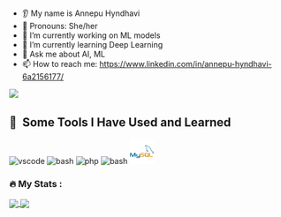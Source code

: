 * 👂 My name is Annepu Hyndhavi
* 👩 Pronouns: She/her
* 🔭 I’m currently working on ML models
* 🌱 I’m currently learning Deep Learning
* 💬 Ask me about AI, ML
* 📫 How to reach me: https://www.linkedin.com/in/annepu-hyndhavi-6a2156177/
  
 
  

<a href="https://www.instagram.com/annepuhyndhavi/">
  <img height="50" src="https://user-images.githubusercontent.com/46517096/166974368-9798f39f-1f46-499c-b14e-81f0a3f83a06.png"/>
</a>


<h2> 🚀 &nbsp;Some Tools I Have Used and Learned</h2>
<p align="left">
<img src="https://cdn.jsdelivr.net/gh/devicons/devicon/icons/vscode/vscode-original.svg" alt="vscode" width="45" height="45"/> 
  
  
  
<img src="https://cdn.jsdelivr.net/gh/devicons/devicon/icons/xcode/xcode-original.svg" alt="bash" width="45" height="45"/>
<img src="https://cdn.jsdelivr.net/gh/devicons/devicon/icons/php/php-original.svg" alt="php" width="45" height="45"/>
  <img src="https://cdn.jsdelivr.net/gh/devicons/devicon/icons/pycharm/pycharm-original.svg" alt="bash" width="45" height="45"/>
    <img src="https://github.com/devicons/devicon/blob/master/icons/mysql/mysql-original-wordmark.svg" title="MySQL"  alt="MySQL" width="45" height="45"/>&nbsp;
     
</p>


### :fire: My Stats :
 <div>
  <a href="https://github.com/eagrundy">
   <img align="center" height="170" src="https://github-readme-stats.vercel.app/api/top-langs/?username=AnnepuHyndhavi&layout=compact&langs_count=16&theme=dracula"/>
  <img align="center" src="https://github-readme-stats.vercel.app/api?username=AnnepuHyndhavi&show_icons=true&theme=dracula&include_all_commits=true&count_private=true&hide=issues"/>
</div>


